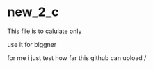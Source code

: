 # new_2_c
This file is to calulate only

use it for biggner

for me i just test how far this github can upload /
